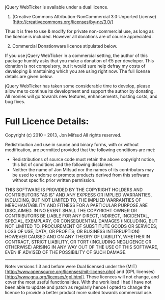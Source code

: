 jQuery WebTicker is available under a dual licence.

1. (Creative Commons Attribution-NonCommercial 3.0 Unported License)[http://creativecommons.org/licenses/by-nc/3.0/]

Thus it is free to use & modify for private non-commercial use, as long as the licence is included. However all donations are of course appreciated.

2. Commercial Donationware licence stipulated below.

If you use jQuery WebTicker in a commercial setting, the author of this package humbly asks that you make a donation of €5 per developer. 
This donation is not compulsory, but it would sure help defray my costs of developing & mantaining which you are using right now. 
The full license details are given below.

jQuery WebTicker has taken some considerable time to develop, please allow me to continue its development and support the author by donating. 
All monies will go towards new features, enhancements, hosting costs, and bug fixes.

Full Licence Details:
====================

Copyright (c) 2010 - 2013, Jon Mifsud
All rights reserved.

Redistribution and use in source and binary forms, with or without modification, are permitted provided that the following conditions are met:

 - Redistributions of source code must retain the above copyright notice, this list of conditions and the following disclaimer.
 - Neither the name of Jon Mifsud nor the names of its contributors may be used to endorse or promote products derived from this software without specific prior written permission.

THIS SOFTWARE IS PROVIDED BY THE COPYRIGHT HOLDERS AND CONTRIBUTORS "AS IS" AND ANY EXPRESS OR IMPLIED WARRANTIES, INCLUDING, BUT NOT LIMITED TO, THE IMPLIED WARRANTIES OF MERCHANTABILITY AND FITNESS FOR A PARTICULAR PURPOSE ARE DISCLAIMED. IN NO EVENT SHALL THE COPYRIGHT OWNER OR CONTRIBUTORS BE LIABLE FOR ANY DIRECT, INDIRECT, INCIDENTAL, SPECIAL, EXEMPLARY, OR CONSEQUENTIAL DAMAGES (INCLUDING, BUT NOT LIMITED TO, PROCUREMENT OF SUBSTITUTE GOODS OR SERVICES; LOSS OF USE, DATA, OR PROFITS; OR BUSINESS INTERRUPTION) HOWEVER CAUSED AND ON ANY THEORY OF LIABILITY, WHETHER IN CONTRACT, STRICT LIABILITY, OR TORT (INCLUDING NEGLIGENCE OR OTHERWISE) ARISING IN ANY WAY OUT OF THE USE OF THIS SOFTWARE, EVEN IF ADVISED OF THE POSSIBILITY OF SUCH DAMAGE.

----------------

Note: versions 1.3 and before were Dual licensed under the (MIT)[http://www.opensource.org/licenses/mit-license.php] and (GPL licenses)[http://www.gnu.org/licenses/gpl.html].
These licences will not change, and cover the most useful functionalities. 
With the work load I had I have not been able to update and patch as regularly hence I opted to change the licence to provide a better product more suited towards commercial use.